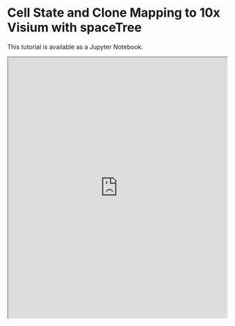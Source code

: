 # Cell State and Clone Mapping to 10x Visium with spaceTree

This tutorial is available as a Jupyter Notebook.

<iframe width="100%" height="600px" src="https://nbviewer.jupyter.org/github/pmbio.github.io/spaceTree/blob/master/docs/tutorials/cell-state-clone-mapping.ipynb"></iframe>